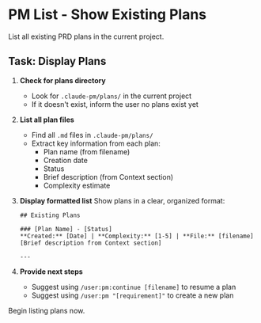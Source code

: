 # PM List - Show Existing Plans

List all existing PRD plans in the current project.

## Task: Display Plans

1. **Check for plans directory**
   - Look for `.claude-pm/plans/` in the current project
   - If it doesn't exist, inform the user no plans exist yet

2. **List all plan files**
   - Find all `.md` files in `.claude-pm/plans/`
   - Extract key information from each plan:
     - Plan name (from filename)
     - Creation date
     - Status
     - Brief description (from Context section)
     - Complexity estimate

3. **Display formatted list**
   Show plans in a clear, organized format:
   ```
   ## Existing Plans

   ### [Plan Name] - [Status]
   **Created:** [Date] | **Complexity:** [1-5] | **File:** [filename]
   [Brief description from Context section]

   ---
   ```

4. **Provide next steps**
   - Suggest using `/user:pm:continue [filename]` to resume a plan
   - Suggest using `/user:pm "[requirement]"` to create a new plan

Begin listing plans now.